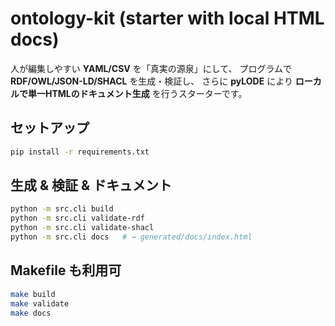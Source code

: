 # ontology-kit (starter with local HTML docs)

人が編集しやすい **YAML/CSV** を「真実の源泉」にして、
プログラムで **RDF/OWL/JSON-LD/SHACL** を生成・検証し、
さらに **pyLODE** により **ローカルで単一HTMLのドキュメント生成** を行うスターターです。

## セットアップ
```bash
pip install -r requirements.txt
```

## 生成 & 検証 & ドキュメント
```bash
python -m src.cli build
python -m src.cli validate-rdf
python -m src.cli validate-shacl
python -m src.cli docs   # → generated/docs/index.html
```

## Makefile も利用可
```bash
make build
make validate
make docs
```
